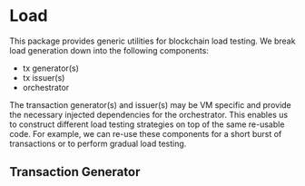 # Load

This package provides generic utilities for blockchain load testing. We break load generation down into the following components:

- tx generator(s)
- tx issuer(s)
- orchestrator

The transaction generator(s) and issuer(s) may be VM specific and provide the necessary injected dependencies for the orchestrator. This enables us to construct different load testing strategies on top of the same re-usable code. For example, we can re-use these components for a short burst of transactions or to perform gradual load testing.

## Transaction Generator

## 